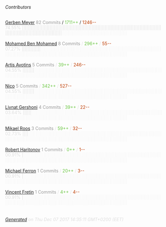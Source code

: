 ###### Contributors
[Gerben Meyer](https://github.com/gerbenmeyer)
<font color="#999">82 Commits</font> / <font color="#6cc644">1711++</font> / <font color="#bd3c00"> 1246--</font>
<font color="#dedede">74.55%&nbsp;<font color="#dedede">|||||||||||||||||||||||||||||||||||||||||||||||||||||||||||||||||||||||||||||||||||||||||||||||||||||||||||||||||||||||||||||||||||||||</font><font color="#f4f4f4">|||||||||||||||||||||||||||||||||||||||||||||</font><br><br>
[Mohamed Ben Mohamed](https://github.com/tikider)
<font color="#999">8 Commits</font> / <font color="#6cc644">296++</font> / <font color="#bd3c00"> 55--</font>
<font color="#dedede">07.27%&nbsp;<font color="#dedede">|||||||||||||</font><font color="#f4f4f4">|||||||||||||||||||||||||||||||||||||||||||||||||||||||||||||||||||||||||||||||||||||||||||||||||||||||||||||||||||||||||||||||||||||||||||||||||||||||||||||||||||||||</font><br><br>
[Artis Avotins](https://github.com/artisavotins)
<font color="#999">5 Commits</font> / <font color="#6cc644">39++</font> / <font color="#bd3c00"> 246--</font>
<font color="#dedede">04.55%&nbsp;<font color="#dedede">||||||||</font><font color="#f4f4f4">||||||||||||||||||||||||||||||||||||||||||||||||||||||||||||||||||||||||||||||||||||||||||||||||||||||||||||||||||||||||||||||||||||||||||||||||||||||||||||||||||||||||||||</font><br><br>
[Nico](https://github.com/Freezystem)
<font color="#999">5 Commits</font> / <font color="#6cc644">342++</font> / <font color="#bd3c00"> 527--</font>
<font color="#dedede">04.55%&nbsp;<font color="#dedede">||||||||</font><font color="#f4f4f4">||||||||||||||||||||||||||||||||||||||||||||||||||||||||||||||||||||||||||||||||||||||||||||||||||||||||||||||||||||||||||||||||||||||||||||||||||||||||||||||||||||||||||||</font><br><br>
[Livnat Gershoni](https://github.com/livnatge)
<font color="#999">4 Commits</font> / <font color="#6cc644">39++</font> / <font color="#bd3c00"> 22--</font>
<font color="#dedede">03.64%&nbsp;<font color="#dedede">||||||</font><font color="#f4f4f4">||||||||||||||||||||||||||||||||||||||||||||||||||||||||||||||||||||||||||||||||||||||||||||||||||||||||||||||||||||||||||||||||||||||||||||||||||||||||||||||||||||||||||||||</font><br><br>
[Mikael Roos](https://github.com/livedo)
<font color="#999">3 Commits</font> / <font color="#6cc644">59++</font> / <font color="#bd3c00"> 32--</font>
<font color="#dedede">02.73%&nbsp;<font color="#dedede">||||</font><font color="#f4f4f4">||||||||||||||||||||||||||||||||||||||||||||||||||||||||||||||||||||||||||||||||||||||||||||||||||||||||||||||||||||||||||||||||||||||||||||||||||||||||||||||||||||||||||||||||</font><br><br>
[Robert Haritonov](https://github.com/operatino)
<font color="#999">1 Commits</font> / <font color="#6cc644">0++</font> / <font color="#bd3c00"> 1--</font>
<font color="#dedede">00.91%&nbsp;<font color="#dedede">|</font><font color="#f4f4f4">|||||||||||||||||||||||||||||||||||||||||||||||||||||||||||||||||||||||||||||||||||||||||||||||||||||||||||||||||||||||||||||||||||||||||||||||||||||||||||||||||||||||||||||||||||</font><br><br>
[Michael Ferron](https://github.com/iamferron)
<font color="#999">1 Commits</font> / <font color="#6cc644">20++</font> / <font color="#bd3c00"> 3--</font>
<font color="#dedede">00.91%&nbsp;<font color="#dedede">|</font><font color="#f4f4f4">|||||||||||||||||||||||||||||||||||||||||||||||||||||||||||||||||||||||||||||||||||||||||||||||||||||||||||||||||||||||||||||||||||||||||||||||||||||||||||||||||||||||||||||||||||</font><br><br>
[Vincent Fretin](https://github.com/vincentfretin)
<font color="#999">1 Commits</font> / <font color="#6cc644">4++</font> / <font color="#bd3c00"> 4--</font>
<font color="#dedede">00.91%&nbsp;<font color="#dedede">|</font><font color="#f4f4f4">|||||||||||||||||||||||||||||||||||||||||||||||||||||||||||||||||||||||||||||||||||||||||||||||||||||||||||||||||||||||||||||||||||||||||||||||||||||||||||||||||||||||||||||||||||</font><br><br>
###### [Generated](https://github.com/jakeleboeuf/contributor) on Thu Dec 07 2017 14:35:11 GMT+0200 (EET)